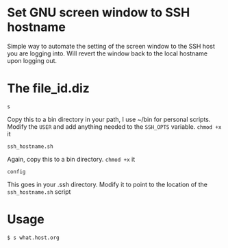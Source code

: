 # Set GNU screen window to SSH hostname

Simple way to automate the setting of the screen window to the SSH host you are logging into. Will revert the window back to the local hostname upon logging out.

# The file_id.diz

```
s
```

Copy this to a bin directory in your path, I use ~/bin for personal scripts. Modify the `USER` and add anything needed to the `SSH_OPTS` variable. `chmod +x` it

```
ssh_hostname.sh
```

Again, copy this to a bin directory. `chmod +x` it

```
config
```

This goes in your .ssh directory. Modify it to point to the location of the `ssh_hostname.sh` script

# Usage

```bash
$ s what.host.org
```

